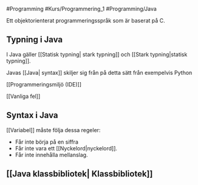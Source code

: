 #Programming #Kurs/Programmering_1 #Programming/Java

Ett objektorienterat programmeringsspråk som är baserat på C.

## Typning i Java
I Java gäller [[Statisk typning| stark typning]] och [[Stark typning|statisk typning]].


Javas [[Java| syntax]] skiljer sig från på detta sätt från exempelvis Python

[[Programmeringsmiljö (IDE)]]

[[Vanliga fel]]



## Syntax i Java
[[Variabel]] måste följa dessa regeler:
- Får inte börja på en siffra
- Får inte vara ett [[Nyckelord|nyckelord]].
- Får inte innehålla mellanslag.

## [[Java klassbibliotek| Klassbibliotek]]